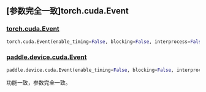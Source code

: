 ## [参数完全一致]torch.cuda.Event

### [torch.cuda.Event](https://pytorch.org/docs/1.13/generated/torch.cuda.Event.html#torch.cuda.Event)

```python
torch.cuda.Event(enable_timing=False, blocking=False, interprocess=False)
```

### [paddle.device.cuda.Event](https://www.paddlepaddle.org.cn/documentation/docs/zh/api/paddle/var_cn.html#varhttps://www.paddlepaddle.org.cn/documentation/docs/zh/api/paddle/device/cuda/Event_cn.html#event)

```python
paddle.device.cuda.Event(enable_timing=False, blocking=False, interprocess=False)
```

功能一致，参数完全一致。
